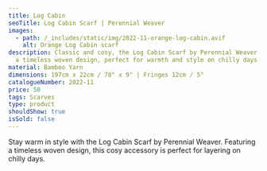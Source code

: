 ```yaml
---
title: Log Cabin
seoTitle: Log Cabin Scarf | Perennial Weaver
images:
  - path: /_includes/static/img/2022-11-orange-log-cabin.avif
    alt: Orange Log Cabin scarf
description: Classic and cosy, the Log Cabin Scarf by Perennial Weaver features
  a timeless woven design, perfect for warmth and style on chilly days.
material: Bamboo Yarn
dimensions: 197cm x 22cm / 78" x 9" | Fringes 12cm / 5"
catalogueNumber: 2022-11
price: 50
tags: Scarves
type: product
shouldShow: true
isSold: false
---
```

Stay warm in style with the Log Cabin Scarf by Perennial Weaver. Featuring a timeless woven design, this cosy accessory is perfect for layering on chilly days.
